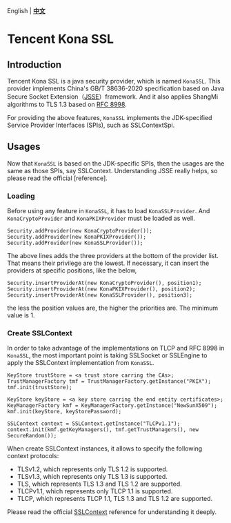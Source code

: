 English | **[中文]**

# Tencent Kona SSL

## Introduction
Tencent Kona SSL is a java security provider, which is named `KonaSSL`. This provider implements China's GB/T 38636-2020 specification based on Java Secure Socket Extension（[JSSE]）framework. And it also applies ShangMi algorithms to TLS 1.3 based on [RFC 8998].

For providing the above features, `KonaSSL` implements the JDK-specified Service Provider Interfaces (SPIs), such as SSLContextSpi.

## Usages
Now that `KonaSSL` is based on the JDK-specific SPIs, then the usages are the same as those SPIs, say SSLContext. Understanding JSSE really helps, so please read the official [reference].

### Loading
Before using any feature in `KonaSSL`, it has to load `KonaSSLProvider`. And `KonaCryptoProvider` and `KonaPKIXProvider` must be loaded as well.

```
Security.addProvider(new KonaCryptoProvider());
Security.addProvider(new KonaPKIXProvider());
Security.addProvider(new KonaSSLProvider());
```

The above lines adds the three providers at the bottom of the provider list. That means their privilege are the lowest. If necessary, it can insert the providers at specific positions, like the below,

```
Security.insertProviderAt(new KonaCryptoProvider(), position1);
Security.insertProviderAt(new KonaPKIXProvider(), position2);
Security.insertProviderAt(new KonaSSLProvider(), position3);
```

the less the position values are, the higher the priorities are. The minimum value is 1.

### Create SSLContext
In order to take advantage of the implementations on TLCP and RFC 8998 in `KonaSSL`, the most important point is taking SSLSocket or SSLEngine to apply the SSLContext implementation from `KonaSSL`.

```
KeyStore trustStore = <a trust store carring the CAs>;
TrustManagerFactory tmf = TrustManagerFactory.getInstance("PKIX");
tmf.init(trustStore);

KeyStore keyStore = <a key store carring the end entity certificates>;
KeyManagerFactory kmf = KeyManagerFactory.getInstance("NewSunX509");
kmf.init(keyStore, keyStorePassword);

SSLContext context = SSLContext.getInstance("TLCPv1.1");
context.init(kmf.getKeyManagers(), tmf.getTrustManagers(), new SecureRandom());
```

When create SSLContext instances, it allows to specify the following context protocols:

- TLSv1.2, which represents only TLS 1.2 is supported.
- TLSv1.3, which represents only TLS 1.3 is supported.
- TLS, which represents TLS 1.3 and TLS 1.2 are supported.
- TLCPv1.1, which represents only TLCP 1.1 is supported.
- TLCP, which represents TLCP 1.1, TLS 1.3 and TLS 1.2 are supported.

Please read the official [SSLContext] reference for understanding it deeply.


[中文]:
<README_cn.md>

[JSSE]:
<https://docs.oracle.com/en/java/javase/11/security/java-secure-socket-extension-jsse-reference-guide.html#GUID-93DEEE16-0B70-40E5-BBE7-55C3FD432345>

[RFC 8998]:
<https://datatracker.ietf.org/doc/html/rfc8998>

[SSLContext]:
<https://docs.oracle.com/en/java/javase/11/security/java-secure-socket-extension-jsse-reference-guide.html#GUID-C281CAF3-275F-4DE4-8B47-4A84363CF39F>
